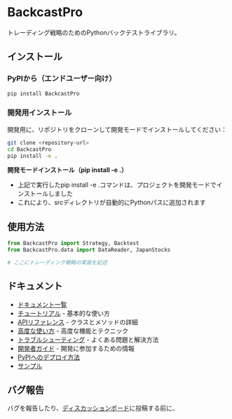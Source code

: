 # BackcastPro

トレーディング戦略のためのPythonバックテストライブラリ。

## インストール

### PyPIから（エンドユーザー向け）

```bash
pip install BackcastPro
```

### 開発用インストール

開発用に、リポジトリをクローンして開発モードでインストールしてください：

```bash
git clone <repository-url>
cd BackcastPro
pip install -e .
```

**開発モードインストール（pip install -e .）**
- 上記で実行したpip install -e .コマンドは、プロジェクトを開発モードでインストールしました
- これにより、srcディレクトリが自動的にPythonパスに追加されます

## 使用方法

```python
from BackcastPro import Strategy, Backtest
from BackcastPro.data import DataReader, JapanStocks

# ここにトレーディング戦略の実装を記述
```

## ドキュメント

- [ドキュメント一覧](./docs/index.md)
- [チュートリアル](./docs/tutorial.md) - 基本的な使い方
- [APIリファレンス](./docs/api-reference.md) - クラスとメソッドの詳細
- [高度な使い方](./docs/advanced-usage.md) - 高度な機能とテクニック
- [トラブルシューティング](./docs/troubleshooting.md) - よくある問題と解決方法
- [開発者ガイド](./docs/developer-guide.md) - 開発に参加するための情報
- [PyPIへのデプロイ方法](./docs/how-to-deploy-to-PyPI.md)
- [サンプル](./docs/examples/)

## バグ報告

バグを報告したり、[ディスカッションボード](https://discord.gg/fzJTbpzE)に投稿する前に、


